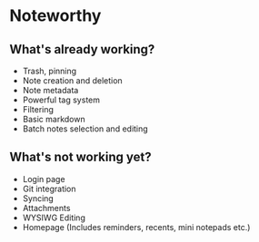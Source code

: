 # Noteworthy


## What's already working?
* Trash, pinning
* Note creation and deletion
* Note metadata
* Powerful tag system
* Filtering
* Basic markdown
* Batch notes selection and editing


## What's not working yet?
* Login page
* Git integration
* Syncing
* Attachments
* WYSIWG Editing
* Homepage (Includes reminders, recents, mini notepads etc.)

